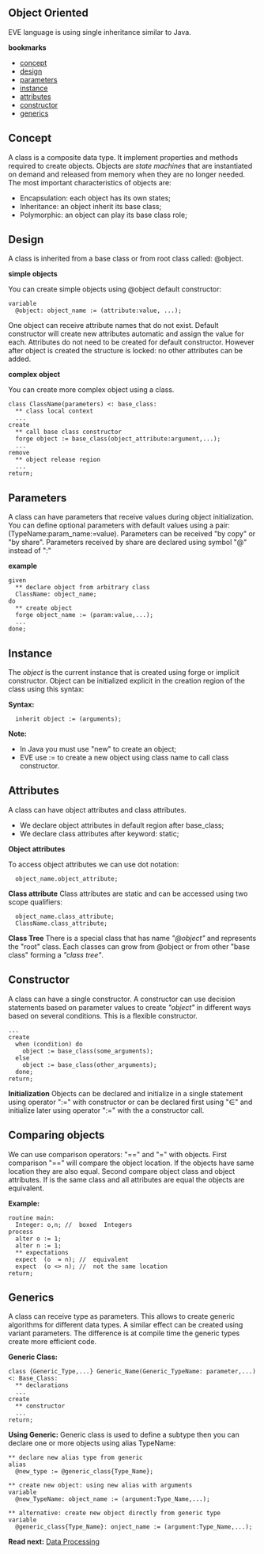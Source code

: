 ## Object Oriented

EVE language is using single inheritance similar to Java.

**bookmarks**

* [concept](#concept)
* [design](#design)
* [parameters](#parameters)
* [instance](#instance)
* [attributes](#attributes)
* [constructor](#constructor)
* [generics](#generics)
 
## Concept

A class is a composite data type. It implement properties and methods required to create objects. Objects are _state machines_ that are instantiated on demand and released from memory when they are no longer needed. The most important characteristics of objects are:

* Encapsulation: each object has its own states;
* Inheritance: an object inherit its base class;
* Polymorphic: an object can play its base class role;

## Design
A class is inherited from a base class or from root class called: @object.

**simple objects**

You can create simple objects using @object default constructor:

```
variable
  @object: object_name := (attribute:value, ...);
```

One object can receive attribute names that do not exist. Default constructor will create new attributes automatic and assign the value for each. Attributes do not need to be created for default constructor. However after object is created the structure is locked: no other attributes can be added.

**complex object**

You can create more complex object using a class.

```
class ClassName(parameters) <: base_class:
  ** class local context
  ...
create
  ** call base class constructor
  forge object := base_class(object_attribute:argument,...);
  ... 
remove
  ** object release region
  ...
return;
```

## Parameters 
A class can have parameters that receive values during object initialization. You can define optional parameters with default values using a pair: (TypeName:param_name:=value). Parameters can be received "by copy" or "by share". Parameters received by share are declared using symbol "@" instead of ":"

**example**
```
given
  ** declare object from arbitrary class
  ClassName: object_name;
do
  ** create object 
  forge object_name := (param:value,...);
  ...
done;
```

## Instance
The _object_ is the current instance that is created using forge or implicit constructor. Object can be initialized explicit in the creation region of the class using this syntax:

**Syntax:**
```
  inherit object := (arguments);
```

**Note:** 
* In Java you must use "new" to create an object;
* EVE use := to create a new object using class name to call class constructor.

## Attributes

A class can have object attributes and class attributes.

* We declare object attributes in default region after base_class;
* We declare class attributes after keyword: static;

**Object attributes**

To access object attributes we can use dot notation:

```
  object_name.object_attribute;
```

**Class attribute**
Class attributes are static and can be accessed using two scope qualifiers:

```
  object_name.class_attribute;
  ClassName.class_attribute;
```

**Class Tree**
There is a special class that has name _"@object"_ and represents the "root" class. Each classes can grow from @object or from other "base class" forming a _"class tree"_.

## Constructor
A class can have a single constructor. A constructor can use decision statements based on parameter values to create _"object"_ in different ways based on several conditions. This is a flexible constructor.

```
...
create
  when (condition) do
    object := base_class(some_arguments);
  else
    object := base_class(other_arguments);
  done;
return;
```

**Initialization**
Objects can be declared and initialize in a single statement using operator ":=" with constructor or can be declared first using "∈" and initialize later using operator ":=" with the a constructor call. 

## Comparing objects
We can use comparison operators: "==" and "=" with objects. First comparison "==" will compare the object location. If the objects have same location they are also equal. Second compare object class and object attributes. If is the same class and all attributes are equal the objects are equivalent.

**Example:**
```
routine main:
  Integer: o,n; //  boxed  Integers
process  
  alter o := 1;
  alter n := 1; 
  ** expectations
  expect  (o  = n); //  equivalent  
  expect  (o <> n); //  not the same location
return;
```

## Generics

A class can receive type as parameters. This allows to create generic algorithms for different data types. A similar effect can be created using variant parameters. The difference is at compile time the generic types create more efficient code.

**Generic Class:**
```
class {Generic_Type,...} Generic_Name(Generic_TypeName: parameter,...) <: Base_Class:
  ** declarations
  ...
create
  ** constructor
  ...
return;
```

**Using Generic:**
Generic class is used to define a subtype then you can declare one or more objects using alias TypeName:

```
** declare new alias type from generic
alias 
  @new_type := @generic_class{Type_Name};

** create new object: using new alias with arguments
variable
  @new_TypeName: object_name := (argument:Type_Name,...);

** alternative: create new object directly from generic type
variable  
  @generic_class{Type_Name}: onject_name := (argument:Type_Name,...);

```

**Read next:** [Data Processing](processing.md)